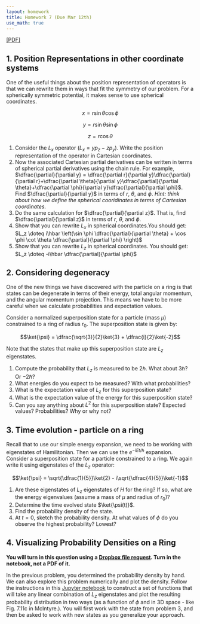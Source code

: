 ```yaml
---
layout: homework
title: Homework 7 (Due Mar 12th)
use_math: true
---
```


[[PDF]](./homework7.pdf)

## 1. Position Representations in other coordinate systems

One of the useful things about the position representation of operators is that we can rewrite them in ways that fit the symmetry of our problem. For a spherically symmetric potential, it makes sense to use spherical coordinates.

$$x = r \sin \theta \cos \phi$$

$$y = r \sin \theta \sin \phi$$

$$z = r \cos \theta$$

1. Consider the $L_x$ operator ($L_x = yp_z - zp_y$). Write the position representation of the operator in Cartesian coordinates.
2. Now the associated Cartesian partial derivatives can be written in terms of spherical partial derivatives using the chain rule. For example, $\dfrac{\partial}{\partial y} = \dfrac{\partial r}{\partial y}\dfrac{\partial}{\partial r}+\dfrac{\partial \theta}{\partial y}\dfrac{\partial}{\partial \theta}+\dfrac{\partial \phi}{\partial y}\dfrac{\partial}{\partial \phi}$. Find $\dfrac{\partial}{\partial y}$ in terms of $r$, $\theta$, and $\phi$. *Hint: think about how we define the spherical cooridinates in terms of Cartesian coordinates.*
3. Do the same calculation for $\dfrac{\partial}{\partial z}$. That is, find $\dfrac{\partial}{\partial z}$ in terms of $r$, $\theta$, and $\phi$.
4. Show that you can rewrite $L_x$ in spherical coordinates.You should get: $L_z \doteq i\hbar \left(\sin \phi \dfrac{\partial}{\partial \theta} + \cos \phi \cot \theta \dfrac{\partial}{\partial \phi} \right)$
5. Show that you can rewrite $L_z$ in spherical coordinates. You should get: $L_z \doteq -i\hbar \dfrac{\partial}{\partial \phi}$

## 2. Considering degeneracy

One of the new things we have discovered with the particle on a ring is that states can be degenerate in terms of their energy, total angular momentum, and the angular momentum projection. This means we have to be more careful when we calculate probabilities and expectation values.

Consider a normalized superposition state for a particle (mass $\mu$) constrained to a ring of radius $r_0$. The superposition state is given by:

$$\ket{\psi} = \dfrac{\sqrt{3}}{2}\ket{3} + \dfrac{i}{2}\ket{-2}$$

Note that the states that make up this superposition state are $L_z$ eigenstates.

1. Compute the probability that $L_z$ is measured to be $2\hbar$. What about $3\hbar$? Or $-2\hbar$?
2. What energies do you expect to be measured? With what probabilities?
3. What is the expectation value of $L_z$ for this superposition state?
4. What is the expectation value of the energy for this superposition state?
5. Can you say anything about $L^2$ for this superposition state? Expected values? Probabilities? Why or why not?

## 3. Time evolution - particle on a ring

Recall that to use our simple energy expansion, we need to be working with eigenstates of Hamilitonian. Then we can use the $e^{-iEt/\hbar}$ expansion. Consider a superposition state for a particle constrained to a ring. We again write it using eigenstates of the $L_z$ operator:

$$\ket{\psi} = \sqrt{\dfrac{1}{5}}\ket{2} - i\sqrt{\dfrac{4}{5}}\ket{-1}$$

1. Are these eigenstates of $L_z$ eigenstates of $H$ for the ring? If so, what are the energy eigenvalues (assume a mass of $\mu$ and radius of $r_0$)?
2. Determine the time evolved state $\ket{\psi(t)}$.
3. Find the probability density of the state.
4. At $t=0$, sketch the probability density. At what values of $\phi$ do you observe the highest probability? Lowest?

## 4. Visualizing Probability Densities on a Ring

**You will turn in this question using a [Dropbox file request](https://www.dropbox.com/request/snFW1zlAvuID9XedUo78). Turn in the notebook, not a PDF of it.**

In the previous problem, you determined the probability density by hand. We can also explore this problem numerically and plot the density. Follow the instructions in this [Jupyter notebook](./notebooks/Homework7_Problem4_STUDENT.ipynb) to construct a set of functions that will take any linear combination of $L_z$ eigenstates and plot the resulting probability distribution in two ways (as a function of $\phi$ and in 3D space - like Fig. 7.11c in McIntyre.). You will first work with the state from problem 3, and then be asked to work with new states as you generalize your approach.

